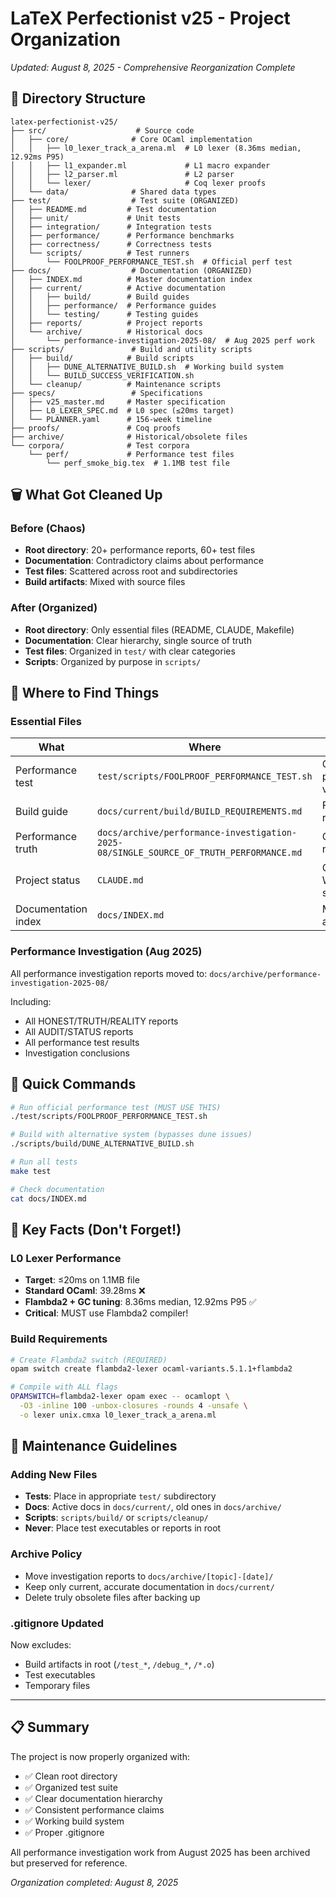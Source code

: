 # LaTeX Perfectionist v25 - Project Organization

*Updated: August 8, 2025 - Comprehensive Reorganization Complete*

## 📂 Directory Structure

```
latex-perfectionist-v25/
├── src/                    # Source code
│   ├── core/              # Core OCaml implementation
│   │   ├── l0_lexer_track_a_arena.ml  # L0 lexer (8.36ms median, 12.92ms P95)
│   │   ├── l1_expander.ml             # L1 macro expander
│   │   ├── l2_parser.ml               # L2 parser
│   │   └── lexer/                     # Coq lexer proofs
│   └── data/              # Shared data types
├── test/                  # Test suite (ORGANIZED)
│   ├── README.md         # Test documentation
│   ├── unit/             # Unit tests
│   ├── integration/      # Integration tests
│   ├── performance/      # Performance benchmarks
│   ├── correctness/      # Correctness tests
│   └── scripts/          # Test runners
│       └── FOOLPROOF_PERFORMANCE_TEST.sh  # Official perf test
├── docs/                  # Documentation (ORGANIZED)
│   ├── INDEX.md          # Master documentation index
│   ├── current/          # Active documentation
│   │   ├── build/        # Build guides
│   │   ├── performance/  # Performance guides
│   │   └── testing/      # Testing guides
│   ├── reports/          # Project reports
│   └── archive/          # Historical docs
│       └── performance-investigation-2025-08/  # Aug 2025 perf work
├── scripts/               # Build and utility scripts
│   ├── build/            # Build scripts
│   │   ├── DUNE_ALTERNATIVE_BUILD.sh  # Working build system
│   │   └── BUILD_SUCCESS_VERIFICATION.sh
│   └── cleanup/          # Maintenance scripts
├── specs/                 # Specifications
│   ├── v25_master.md     # Master specification
│   ├── L0_LEXER_SPEC.md  # L0 spec (≤20ms target)
│   └── PLANNER.yaml      # 156-week timeline
├── proofs/               # Coq proofs
├── archive/              # Historical/obsolete files
└── corpora/              # Test corpora
    └── perf/             # Performance test files
        └── perf_smoke_big.tex  # 1.1MB test file
```

## 🗑️ What Got Cleaned Up

### Before (Chaos)
- **Root directory**: 20+ performance reports, 60+ test files
- **Documentation**: Contradictory claims about performance
- **Test files**: Scattered across root and subdirectories
- **Build artifacts**: Mixed with source files

### After (Organized)
- **Root directory**: Only essential files (README, CLAUDE, Makefile)
- **Documentation**: Clear hierarchy, single source of truth
- **Test files**: Organized in `test/` with clear categories
- **Scripts**: Organized by purpose in `scripts/`

## 📍 Where to Find Things

### Essential Files
| What | Where | Purpose |
|------|-------|---------|
| Performance test | `test/scripts/FOOLPROOF_PERFORMANCE_TEST.sh` | Official L0 performance verification |
| Build guide | `docs/current/build/BUILD_REQUIREMENTS.md` | Flambda2 requirements |
| Performance truth | `docs/archive/performance-investigation-2025-08/SINGLE_SOURCE_OF_TRUTH_PERFORMANCE.md` | Official numbers |
| Project status | `CLAUDE.md` | Current Week 1 status |
| Documentation index | `docs/INDEX.md` | Master list of all docs |

### Performance Investigation (Aug 2025)
All performance investigation reports moved to:
`docs/archive/performance-investigation-2025-08/`

Including:
- All HONEST/TRUTH/REALITY reports
- All AUDIT/STATUS reports
- All performance test results
- Investigation conclusions

## 🚀 Quick Commands

```bash
# Run official performance test (MUST USE THIS)
./test/scripts/FOOLPROOF_PERFORMANCE_TEST.sh

# Build with alternative system (bypasses dune issues)
./scripts/build/DUNE_ALTERNATIVE_BUILD.sh

# Run all tests
make test

# Check documentation
cat docs/INDEX.md
```

## 🔑 Key Facts (Don't Forget!)

### L0 Lexer Performance
- **Target**: ≤20ms on 1.1MB file
- **Standard OCaml**: 39.28ms ❌
- **Flambda2 + GC tuning**: 8.36ms median, 12.92ms P95 ✅
- **Critical**: MUST use Flambda2 compiler!

### Build Requirements
```bash
# Create Flambda2 switch (REQUIRED)
opam switch create flambda2-lexer ocaml-variants.5.1.1+flambda2

# Compile with ALL flags
OPAMSWITCH=flambda2-lexer opam exec -- ocamlopt \
  -O3 -inline 100 -unbox-closures -rounds 4 -unsafe \
  -o lexer unix.cmxa l0_lexer_track_a_arena.ml
```

## 🧹 Maintenance Guidelines

### Adding New Files
- **Tests**: Place in appropriate `test/` subdirectory
- **Docs**: Active docs in `docs/current/`, old ones in `docs/archive/`
- **Scripts**: `scripts/build/` or `scripts/cleanup/`
- **Never**: Place test executables or reports in root

### Archive Policy
- Move investigation reports to `docs/archive/[topic]-[date]/`
- Keep only current, accurate documentation in `docs/current/`
- Delete truly obsolete files after backing up

### .gitignore Updated
Now excludes:
- Build artifacts in root (`/test_*`, `/debug_*`, `/*.o`)
- Test executables
- Temporary files

---

## 📋 Summary

The project is now properly organized with:
- ✅ Clean root directory
- ✅ Organized test suite
- ✅ Clear documentation hierarchy
- ✅ Consistent performance claims
- ✅ Working build system
- ✅ Proper .gitignore

All performance investigation work from August 2025 has been archived but preserved for reference.

*Organization completed: August 8, 2025*